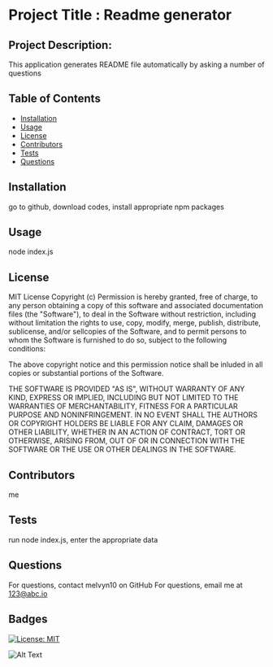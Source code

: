 
# Project Title : Readme generator

## Project Description:
This application generates README file automatically by asking a number of questions

## Table of Contents
* [Installation](#installation)
* [Usage](#usage)
* [License](#license)
* [Contributors](#contributors)
* [Tests](#tests)
* [Questions](#questions)

## Installation
go to github, download codes, install appropriate npm packages

## Usage
node index.js

## License
MIT License
Copyright (c)
Permission is hereby granted, free of charge, to any person obtaining a copy of this software and associated documentation files (the "Software"), to deal in the Software without restriction, including without limitation the rights to use, copy, modify, merge, publish, distribute, sublicense, and/or sellcopies of the Software, and to permit persons to whom the Software is furnished to do so, subject to the following conditions:

The above copyright notice and this permission notice shall be inluded in all copies or substantial portions of the Software.

THE SOFTWARE IS PROVIDED "AS IS", WITHOUT WARRANTY OF ANY KIND, EXPRESS OR IMPLIED, INCLUDING BUT NOT LIMITED TO THE WARRANTIES OF MERCHANTABILITY, FITNESS FOR A PARTICULAR PURPOSE AND NONINFRINGEMENT. IN NO EVENT SHALL THE AUTHORS OR COPYRIGHT HOLDERS BE LIABLE FOR ANY CLAIM, DAMAGES OR OTHER LIABILITY, WHETHER IN AN ACTION OF CONTRACT, TORT OR OTHERWISE, ARISING FROM, OUT OF OR IN CONNECTION WITH THE SOFTWARE OR THE USE OR OTHER DEALINGS IN THE SOFTWARE.


## Contributors
me

## Tests
run node index.js, enter the appropriate data

## Questions
For questions, contact melvyn10 on GitHub 
For questions, email me at 123@abc.io

## Badges
[![License: MIT](https://img.shields.io/badge/License-MIT-yellow.svg)](https://opensource.org/licenses/MIT)

![Alt Text](https://melvyn10.github.io/readme_generator/README-generator.gif)
